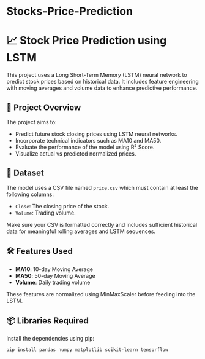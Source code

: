 # Stocks-Price-Prediction
# 📈 Stock Price Prediction using LSTM

This project uses a Long Short-Term Memory (LSTM) neural network to predict stock prices based on historical data. It includes feature engineering with moving averages and volume data to enhance predictive performance.

## 🧠 Project Overview

The project aims to:
- Predict future stock closing prices using LSTM neural networks.
- Incorporate technical indicators such as MA10 and MA50.
- Evaluate the performance of the model using R² Score.
- Visualize actual vs predicted normalized prices.

## 📁 Dataset

The model uses a CSV file named `price.csv` which must contain at least the following columns:

- `Close`: The closing price of the stock.
- `Volume`: Trading volume.

Make sure your CSV is formatted correctly and includes sufficient historical data for meaningful rolling averages and LSTM sequences.

## 🛠️ Features Used

- **MA10**: 10-day Moving Average
- **MA50**: 50-day Moving Average
- **Volume**: Daily trading volume

These features are normalized using MinMaxScaler before feeding into the LSTM.

## 📦 Libraries Required

Install the dependencies using pip:

```bash
pip install pandas numpy matplotlib scikit-learn tensorflow
